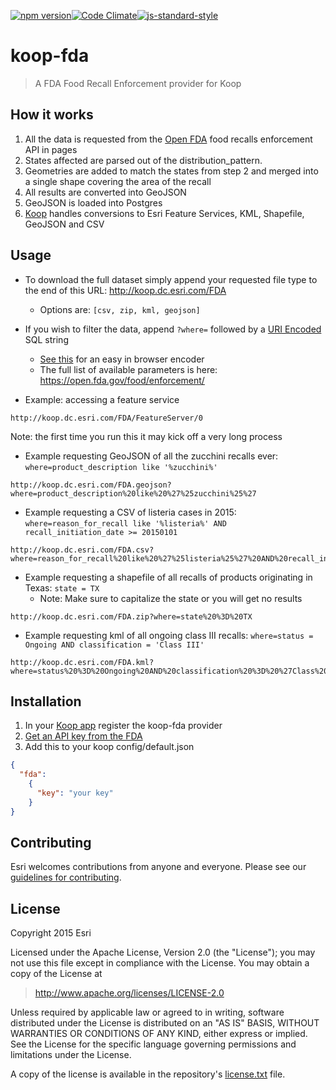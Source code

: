 
[![npm version][npm-img]][npm-url][![Code Climate](https://codeclimate.com/github/koopjs/koop-fda/badges/gpa.svg)](https://codeclimate.com/github/koopjs/koop-fda)[![js-standard-style](https://img.shields.io/badge/code%20style-standard-brightgreen.svg?style=flat)](https://github.com/feross/standard)

# koop-fda

> A FDA Food Recall Enforcement provider for Koop 

## How it works
1. All the data is requested from the [Open FDA](https://open.fda.gov/) food recalls enforcement API in pages
2. States affected are parsed out of the distribution_pattern.
3. Geometries are added to match the states from step 2 and merged into a single shape covering the area of the recall
4. All results are converted into GeoJSON
5. GeoJSON is loaded into Postgres
6. [Koop](http://github.com/esri/koop) handles conversions to Esri Feature Services, KML, Shapefile, GeoJSON and CSV


## Usage

- To download the full dataset simply append your requested file type to the end of this URL: http://koop.dc.esri.com/FDA
  - Options are: `[csv, zip, kml, geojson]`
- If you wish to filter the data, append `?where=` followed by a [URI Encoded](http://www.w3schools.com/tags/ref_urlencode.asp) SQL string 
  - [See this](http://meyerweb.com/eric/tools/dencoder/) for an easy in browser encoder
  - The full list of available parameters is here: https://open.fda.gov/food/enforcement/

- Example: accessing a feature service
```
http://koop.dc.esri.com/FDA/FeatureServer/0
```
Note: the first time you run this it may kick off a very long process

- Example requesting GeoJSON of all the zucchini recalls ever: `where=product_description like '%zucchini%'`
```
http://koop.dc.esri.com/FDA.geojson?where=product_description%20like%20%27%25zucchini%25%27
```

- Example requesting a CSV of listeria cases in 2015: `where=reason_for_recall like '%listeria%' AND recall_initiation_date >= 20150101`
```
http://koop.dc.esri.com/FDA.csv?where=reason_for_recall%20like%20%27%25listeria%25%27%20AND%20recall_initiation_date%20%3E%3D%2020150101
```

- Example requesting a shapefile of all recalls of products originating in Texas: `state = TX`
  - Note: Make sure to capitalize the state or you will get no results
```
http://koop.dc.esri.com/FDA.zip?where=state%20%3D%20TX
```

- Example requesting kml of all ongoing class III recalls: `where=status = Ongoing AND classification = 'Class III'`
```
http://koop.dc.esri.com/FDA.kml?where=status%20%3D%20Ongoing%20AND%20classification%20%3D%20%27Class%20III%27
```

## Installation
1. In your [Koop app](https://github.com/koopjs/koop-sample-app) register the koop-fda provider
2. [Get an API key from the FDA](https://open.fda.gov/api/reference/#your-api-key)
3. Add this to your koop config/default.json
```json
{
  "fda":
    {
      "key": "your key"
    }
}
```

## Contributing

Esri welcomes contributions from anyone and everyone. Please see our [guidelines for contributing](https://github.com/esri/contributing).

## License

Copyright 2015 Esri

Licensed under the Apache License, Version 2.0 (the "License");
you may not use this file except in compliance with the License.
You may obtain a copy of the License at

> http://www.apache.org/licenses/LICENSE-2.0

Unless required by applicable law or agreed to in writing, software
distributed under the License is distributed on an "AS IS" BASIS,
WITHOUT WARRANTIES OR CONDITIONS OF ANY KIND, either express or implied.
See the License for the specific language governing permissions and
limitations under the License.

A copy of the license is available in the repository's [license.txt](license.txt) file.

[npm-img]: https://img.shields.io/npm/v/koop-fda.svg?style=flat-square
[npm-url]: https://www.npmjs.com/package/koop-fda
